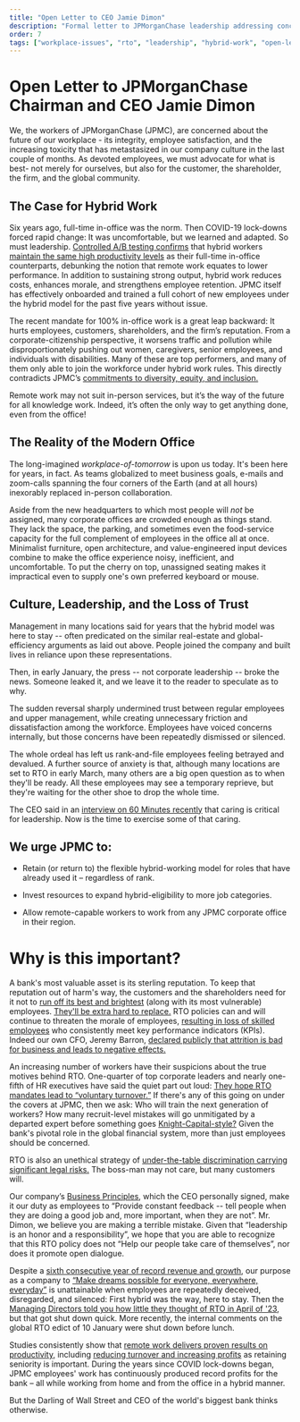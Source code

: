 ```yaml
---
title: "Open Letter to CEO Jamie Dimon"
description: "Formal letter to JPMorganChase leadership addressing concerns about RTO mandate, hybrid work benefits, and workplace culture."
order: 7
tags: ["workplace-issues", "rto", "leadership", "hybrid-work", "open-letter"]
---
```


# Open Letter to JPMorganChase Chairman and CEO Jamie Dimon

We, the workers of JPMorganChase (JPMC), are concerned about the future of our workplace -
its integrity, employee satisfaction, and the increasing toxicity that has metastasized in
our company culture in the last couple of months. As devoted employees, we must advocate
for what is best- not merely for ourselves, but also for the customer, the shareholder,
the firm, and the global community.

## The Case for Hybrid Work

Six years ago, full-time in-office was the norm. Then COVID-19 lock-downs forced rapid change:
It was uncomfortable, but we learned and adapted. So must leadership.
[Controlled A/B testing confirms](https://www.nature.com/articles/s41586-024-07500-2)
that hybrid workers
[maintain the same high productivity levels](https://hbr.org/2024/10/one-company-a-b-tested-hybrid-work-heres-what-they-found)
as their full-time in-office counterparts, debunking the notion that remote work equates to lower
performance. In addition to sustaining strong output, hybrid work reduces costs, enhances morale,
and strengthens employee retention. JPMC itself has effectively onboarded and trained a full
cohort of new employees under the hybrid model for the past five years without issue.

The recent mandate for 100% in-office work is a great leap backward:
It hurts employees, customers, shareholders, and the firm’s reputation.
From a corporate-citizenship perspective, it worsens traffic and pollution while
disproportionately pushing out women, caregivers, senior employees, and individuals with disabilities.
Many of these are top performers, and many of them only able to join the workforce under hybrid work rules.
This directly contradicts JPMC’s
[commitments to diversity, equity, and inclusion.](https://www.cnbc.com/2025/01/22/cnbc-transcript-jpmorgan-chase-chairman-ceo-jamie-dimon-speaks-with-cnbcs-squawk-box-from-the-world-economic-forum-in-davos-switzerland-today.html)

Remote work may not suit in-person services, but it’s the way of the future for all knowledge work.
Indeed, it’s often the only way to get anything done, even from the office!

## The Reality of the Modern Office

The long-imagined *workplace-of-tomorrow* is upon us today. It's been here for years, in fact.
As teams globalized to meet business goals, e-mails and zoom-calls spanning the
four corners of the Earth (and at all hours) inexorably replaced in-person collaboration.

Aside from the new headquarters to which most people will *not* be assigned,
many corporate offices are crowded enough as things stand.
They lack the space, the parking, and sometimes even the food-service capacity
for the full complement of employees in the office all at once.
Minimalist furniture, open architecture, and value-engineered input devices combine to
make the office experience noisy, inefficient, and uncomfortable.
To put the cherry on top, unassigned seating makes it impractical even to
supply one's own preferred keyboard or mouse.

## Culture, Leadership, and the Loss of Trust

Management in many locations said for years that the hybrid model was here to stay --
often predicated on the similar real-estate and global-efficiency arguments as laid out above.
People joined the company and built lives in reliance upon these representations.

Then, in early January, the press -- not corporate leadership -- broke the news.
Someone leaked it, and we leave it to the reader to speculate as to why.

The sudden reversal sharply undermined trust between regular employees and upper management,
while creating unnecessary friction and dissatisfaction among the workforce. Employees have
voiced concerns internally, but those concerns have been repeatedly dismissed or silenced.

The whole ordeal has left us rank-and-file employees feeling betrayed and devalued.
A further source of anxiety is that, although many locations are set to RTO in early March,
many others are a big open question as to when they'll be ready. All these employees may
see a temporary reprieve, but they're waiting for the other shoe to drop the whole time.

The CEO said in an [interview on 60 Minutes recently](https://youtu.be/2REdbQasKX4?t=1426)
that caring is critical for leadership. Now is the time to exercise some of that caring.

## We urge JPMC to:

* Retain (or return to) the flexible hybrid-working model for roles that have already used it – regardless of rank.

* Invest resources to expand hybrid-eligibility to more job categories.

* Allow remote-capable workers to work from any JPMC corporate office in their region.

# Why is this important?


A bank's most valuable asset is its sterling reputation. To keep that reputation out
of harm's way, the customers and the shareholders need for it not to
[run off its best and brightest](https://www.hrdive.com/news/rto-mandates-lead-to-brain-drain-attrition/734989/)
(along with its most vulnerable) employees.
[They'll be extra hard to replace.](https://www.shrm.org/topics-tools/news/employee-relations/rto-mandates-lead-to-higher-turnover--recruiting-challenges)
RTO policies can and will continue to threaten the morale of employees, [resulting in loss of skilled employees](https://fortune.com/2024/12/13/return-to-office-mandate-risk-losing-top-performers-study/) who consistently meet key performance indicators (KPIs).
Indeed our own CFO, Jeremy Barron, [declared publicly that attrition is bad for business and leads to negative effects.](https://www.barrons.com/livecoverage/chase-wells-fargo-bank-america-citi-earnings/card/jpmorgan-cfo-says-firm-isn-t-hoping-office-push-prompts-attrition-UcpzAPU4dZikOvwkZ6sk)

An increasing number of workers have their suspicions about the true motives behind RTO.
One-quarter of top corporate leaders and nearly one-fifth of HR executives have said the quiet part out loud:
[They hope RTO mandates lead to “voluntary turnover.”](https://www.kornferry.com/insights/this-week-in-leadership/using-rto-to-cut-staff)
If there's any of this going on under the covers at JPMC, then we ask:
Who will train the next generation of workers? How many recruit-level mistakes
will go unmitigated by a departed expert before something goes
[Knight-Capital-style?](https://www.henricodolfing.com/2019/06/project-failure-case-study-knight-capital.html)
Given the bank's pivotal role in the global financial system, more than just employees should be concerned.

RTO is also an unethical strategy of
[under-the-table discrimination carrying significant legal risks.](https://disasteravoidanceexperts.com/the-rising-legal-risks-of-rto-policies/)
The boss-man may not care, but many customers will.

Our company’s [Business Principles](https://www.jpmorganchase.com/content/dam/jpmc/jpmorgan-chase-and-co/documents/how-we-do-business.pdf),
which the CEO personally signed, make it our duty as employees to “Provide constant feedback -- tell people when they are doing a good job and, more important, when they are not”. Mr. Dimon, we believe you are making a terrible mistake. Given that “leadership is an honor and a responsibility”, we hope that you are able to recognize that this RTO policy does not “Help our people take care of themselves”, nor does it promote open dialogue.

Despite a [sixth consecutive year of record revenue and growth](https://www.jpmorganchase.com/ir/annual-report/2023/ar-ceo-letters),
our purpose as a company to
[“Make dreams possible for everyone, everywhere, everyday”](https://www.jpmorganchase.com/content/dam/jpmc/jpmorgan-chase-and-co/documents/how-we-do-business.pdf)
is unattainable when employees are repeatedly deceived, disregarded, and silenced:
First hybrid was the way, here to stay.
Then the [Managing Directors told you how little they thought of RTO in April of '23](https://www.reuters.com/business/finance/jpmorgan-employees-gripe-about-dimons-return-to-office-edict-2023-04-27/),
but that got shut down quick.
More recently, the internal comments on the global RTO edict of 10 January were shut down before lunch.

Studies consistently show that
[remote work delivers proven results on productivity,](https://bospar.com/press-release/bospars-10th-anniversary-research-confirms-remote-work-drives-superior-business-outcomes/)
including [reducing turnover and increasing profits](https://hbr.org/2024/10/one-company-a-b-tested-hybrid-work-heres-what-they-found)
as retaining seniority is important. During the years since COVID lock-downs began,
JPMC employees' work has continuously produced record profits for the bank – all while
working from home and from the office in a hybrid manner.

But the Darling of Wall Street and CEO of the world's biggest bank thinks otherwise.

